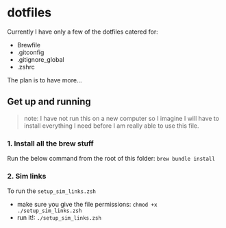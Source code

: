 # dotfiles

Currently I have only a few of the dotfiles catered for:

- Brewfile
- .gitconfig
- .gitignore_global
- .zshrc

The plan is to have more...

## Get up and running

> note: I have not run this on a new computer so I imagine I will have to install everything I need before I am really able to use this file.

### 1. Install all the brew stuff

Run the below command from the root of this folder:
`brew bundle install`

### 2. Sim links

To run the `setup_sim_links.zsh`

- make sure you give the file permissions:
  `chmod +x ./setup_sim_links.zsh`
- run it!:
  `./setup_sim_links.zsh`
